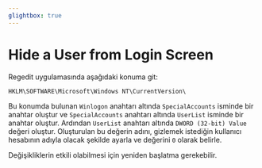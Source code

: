 ```yaml
---
glightbox: true
---
```


# Hide a User from Login Screen

Regedit uygulamasında aşağıdaki konuma git:

```text
HKLM\SOFTWARE\Microsoft\Windows NT\CurrentVersion\
```

Bu konumda bulunan `Winlogon` anahtarı altında `SpecialAccounts` isminde bir anahtar oluştur ve `SpecialAccounts` anahtarı altında `UserList` isminde bir anahtar oluştur. Ardından `UserList` anahtarı altında `DWORD (32-bit) Value` değeri oluştur. Oluşturulan bu değerin adını, gizlemek istediğin kullanıcı hesabının adıyla olacak şekilde ayarla ve değerini `0` olarak belirle.

Değişikliklerin etkili olabilmesi için yeniden başlatma gerekebilir.
